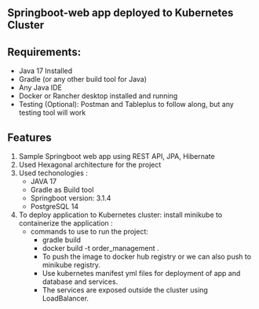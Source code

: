## Springboot-web app deployed to Kubernetes Cluster
## Requirements:
   * Java 17 Installed
   * Gradle (or any other build tool for Java)
   * Any Java IDE
   * Docker or Rancher desktop installed and running
   * Testing (Optional): Postman and Tableplus to follow along, but any testing tool will work

## Features
 1. Sample Springboot web app using REST API, JPA, Hibernate
 2. Used Hexagonal architecture for the project
 3. Used techonologies : 
       * JAVA 17
       * Gradle as Build tool
       * Springboot version: 3.1.4
       * PostgreSQL 14
 4. To deploy application to Kubernetes cluster:
     install minikube to containerize the application :
    * commands to use to run the project:
        *  gradle build
        *  docker build -t order_management .
        *  To push the image to docker hub registry or we can also push to minikube registry.
        *  Use kubernetes manifest yml files for deployment of app and database and services.
        *  The services are exposed outside the cluster using LoadBalancer.

